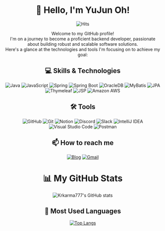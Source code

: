 <div align="center">

# 👋 Hello, I'm YuJun Oh!
![Hits](https://hits.seeyoufarm.com/api/count/incr/badge.svg?url=https%3A%2F%2Fgithub.com%2Fkrkarma777)<br>


Welcome to my GitHub profile!<br> I'm on a journey to become a proficient backend developer, passionate about building robust and scalable software solutions. <br>
Here's a glance at the technologies and tools I'm focusing on to achieve my goal:

## 💻 Skills & Technologies

![Java](https://img.shields.io/badge/Java-F89820?style=flat-square&logo=java&logoColor=white)
![JavaScript](https://img.shields.io/badge/JavaScript-F7DF1E?style=flat-square&logo=javascript&logoColor=black)
![Spring](https://img.shields.io/badge/Spring-6DB33F?style=flat-square&logo=spring&logoColor=white)
![Spring Boot](https://img.shields.io/badge/SpringBoot-6DB33F?style=flat-square&logo=spring-boot&logoColor=white)
![OracleDB](https://img.shields.io/badge/OracleDB-F80000?style=flat-square&logo=oracle&logoColor=white)
![MyBatis](https://img.shields.io/badge/MyBatis-%23FF0000.svg?&style=flat-square&logo=mybatis&logoColor=white)
![JPA](https://img.shields.io/badge/JPA-007396?style=flat-square&logo=java&logoColor=white)
![Thymeleaf](https://img.shields.io/badge/Thymeleaf-%23005C0F.svg?&style=flat-square&logo=thymeleaf&logoColor=white)
![JSP](https://img.shields.io/badge/JSP-007396?style=flat-square&logo=java&logoColor=white)
![Amazon AWS](https://img.shields.io/badge/AmazonAWS-232F3E?style=flat-square&logo=amazon-aws&logoColor=white)

## 🛠 Tools

![GitHub](https://img.shields.io/badge/GitHub-100000?style=flat-square&logo=github&logoColor=white)
![Git](https://img.shields.io/badge/Git-F05032?style=flat-square&logo=git&logoColor=white)
![Notion](https://img.shields.io/badge/Notion-000000?style=flat-square&logo=notion&logoColor=white)
![Discord](https://img.shields.io/badge/Discord-7289DA?style=flat-square&logo=discord&logoColor=white)
![Slack](https://img.shields.io/badge/Slack-4A154B?style=flat-square&logo=slack&logoColor=white)
![IntelliJ IDEA](https://img.shields.io/badge/IntelliJIDEA-000000?style=flat-square&logo=intellij-idea&logoColor=white)
![Visual Studio Code](https://img.shields.io/badge/VisualStudioCode-007ACC?style=flat-square&logo=visual-studio-code&logoColor=white)
![Postman](https://img.shields.io/badge/Postman-FF6C37?style=flat-square&logo=postman&logoColor=white)

## 📫 How to reach me

[![Blog](https://img.shields.io/badge/Blog-Naver-green?style=flat-square&logo=naver&logoColor=white)](https://blog.naver.com/krkarma777)
[![Gmail](https://img.shields.io/badge/Gmail-D14836?style=flat-square&logo=gmail&logoColor=white)](mailto:krkarma777@gmail.com)

# 📊 My GitHub Stats
![Krkarma777's GitHub stats](https://github-readme-stats.vercel.app/api?username=krkarma777&show_icons=true&theme=radical)

## 🚀 Most Used Languages
[![Top Langs](https://github-readme-stats.vercel.app/api/top-langs/?username=krkarma777&layout=compact&theme=radical)](https://github.com/anuraghazra/github-readme-stats)


</div>
